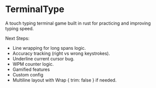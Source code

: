 # TerminalType
A touch typing terminal game built in rust for practicing and improving typing speed.

Next Steps:
- Line wrapping for long spans logic.
- Accuracy tracking (right vs wrong keystrokes).
- Underline current cursor bug.
- WPM counter logic.
- Gamified features
- Custom config
- Multiline layout with Wrap { trim: false } if needed.
